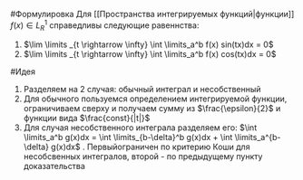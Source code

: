 #Формулировка
Для [[Пространства интегрируемых функций|функции]] $f(x) \in L^1_R$ справедливы следующие равеннства:
1. $\lim \limits _{t \rightarrow \infty} \int \limits_a^b f(x) sin(tx)dx = 0$
2. $\lim \limits _{t \rightarrow \infty} \int \limits_a^b f(x) cos(tx)dx = 0$

#Идея
1) Разделяем на 2 случая: обычный интеграл и несобственный
2) Для обычного пользуемся определением интегрируемой функции, ограничиваем сверху и получаем сумму из $\frac{\epsilon}{2}$ и функции вида $\frac{const}{|t|}$
3) Для случая несобственного интеграла разделяем его: $\int \limits_a^b g(x)dx = \int \limits_{b-\delta}^b g(x)dx + \int \limits_a^{b-\delta} g(x)dx$ . Первыйограничен по критерию Коши для несобсвенных интегралов, второй - по предыдущему пункту доказательства

